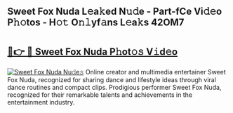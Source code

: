 ## Sweet Fox Nuda L𝚎a𝚔ed N𝚞𝚍e - Part-fCe Vi𝚍𝚎o P𝚑𝚘tos - H𝚘𝚝 O𝚗𝚕yf𝚊ns L𝚎a𝚔s 42OM7

# <h2><a href="http://kfcqfwx.oniu.top/?m=Sweet+Fox+Nuda">🔗👉 🔴 Sweet Fox Nuda P𝚑ot𝚘𝚜 V𝚒d𝚎o</a></h2>

[![Sweet Fox Nuda Nu𝚍e𝚜](https://i.imgur.com/0qMVB7G.gif)](http://kfcqfwx.oniu.top/?m=Sweet+Fox+Nuda)
Online creator and multimedia entertainer Sweet Fox Nuda, recognized for sharing dance and lifestyle ideas through viral dance routines and compact clips. Prodigious performer Sweet Fox Nuda, recognized for their remarkable talents and achievements in the entertainment industry.  
